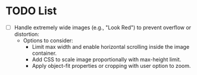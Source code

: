 # TODO List

- [ ] Handle extremely wide images (e.g., "Look Red") to prevent overflow or distortion:
  - Options to consider:
    - Limit max width and enable horizontal scrolling inside the image container.
    - Add CSS to scale image proportionally with max-height limit.
    - Apply object-fit properties or cropping with user option to zoom.
